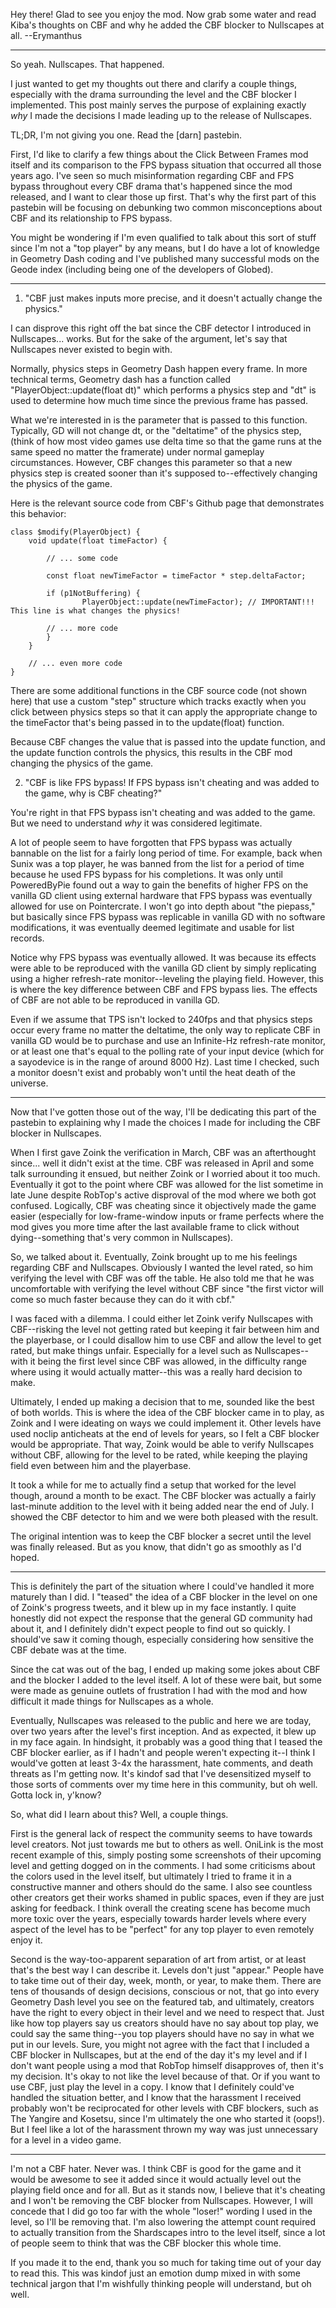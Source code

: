 <cl>Hey there! Glad to see you enjoy the mod. Now grab some water and read Kiba's thoughts on CBF and why he added the CBF blocker to Nullscapes at all. --Erymanthus</c>

-------------------------------------------------------------------------------------------------

So yeah. Nullscapes. That happened.

I just wanted to get my thoughts out there and clarify a couple things, especially with the drama surrounding the level and the CBF blocker I implemented. This post mainly serves the purpose of explaining exactly *why* I made the decisions I made leading up to the release of Nullscapes.

TL;DR, I'm not giving you one. Read the <cy>[darn]</c> pastebin.

First, I'd like to clarify a few things about the Click Between Frames mod itself and its comparison to the FPS bypass situation that occurred all those years ago. I've seen so much misinformation regarding CBF and FPS bypass throughout every CBF drama that's happened since the mod released, and I want to clear those up first. That's why the first part of this pastebin will be focusing on debunking two common misconceptions about CBF and its relationship to FPS bypass.

You might be wondering if I'm even qualified to talk about this sort of stuff since I'm not a "top player" by any means, but I do have a lot of knowledge in Geometry Dash coding and I've published many successful mods on the Geode index (including being one of the developers of Globed).


-------------------------------------------------------------------------------------------------


1. "CBF just makes inputs more precise, and it doesn't actually change the physics."

I can disprove this right off the bat since the CBF detector I introduced in Nullscapes... works. But for the sake of the argument, let's say that Nullscapes never existed to begin with.

Normally, physics steps in Geometry Dash happen every frame. In more technical terms, Geometry dash has a function called "PlayerObject::update(float dt)" which performs a physics step and "dt" is used to determine how much time since the previous frame has passed.

What we're interested in is the parameter that is passed to this function. Typically, GD will not change dt, or the "deltatime" of the physics step, (think of how most video games use delta time so that the game runs at the same speed no matter the framerate) under normal gameplay circumstances. However, CBF changes this parameter so that a new physics step is created sooner than it's supposed to--effectively changing the physics of the game.

Here is the relevant source code from CBF's Github page that demonstrates this behavior:

```
class $modify(PlayerObject) {
	void update(float timeFactor) {

		// ... some code

		const float newTimeFactor = timeFactor * step.deltaFactor;

		if (p1NotBuffering) {
				PlayerObject::update(newTimeFactor); // IMPORTANT!!! This line is what changes the physics!

		// ... more code
		}
	}
	
	// ... even more code
}
```

There are some additional functions in the CBF source code (not shown here) that use a custom "step" structure which tracks exactly when you click between physics steps so that it can apply the appropriate change to the timeFactor that's being passed in to the update(float) function.

Because CBF changes the value that is passed into the update function, and the update function controls the physics, this results in the CBF mod changing the physics of the game.




2. "CBF is like FPS bypass! If FPS bypass isn't cheating and was added to the game, why is CBF cheating?"

You're right in that FPS bypass isn't cheating and was added to the game. But we need to understand *why* it was considered legitimate. 

A lot of people seem to have forgotten that FPS bypass was actually bannable on the list for a fairly long period of time. For example, back when Sunix was a top player, he was banned from the list for a period of time because he used FPS bypass for his completions. It was only until PoweredByPie found out a way to gain the benefits of higher FPS on the vanilla GD client using external hardware that FPS bypass was eventually allowed for use on Pointercrate. I won't go into depth about "the piepass," but basically since FPS bypass was replicable in vanilla GD with no software modifications, it was eventually deemed legitimate and usable for list records.

Notice why FPS bypass was eventually allowed. It was because its effects were able to be reproduced with the vanilla GD client by simply replicating using a higher refresh-rate monitor--leveling the playing field. However, this is where the key difference between CBF and FPS bypass lies. The effects of CBF are not able to be reproduced in vanilla GD.

Even if we assume that TPS isn't locked to 240fps and that physics steps occur every frame no matter the deltatime, the only way to replicate CBF in vanilla GD would be to purchase and use an Infinite-Hz refresh-rate monitor, or at least one that's equal to the polling rate of your input device (which for a sayodevice is in the range of around 8000 Hz). Last time I checked, such a monitor doesn't exist and probably won't until the heat death of the universe.


-------------------------------------------------------------------------------------------------


Now that I've gotten those out of the way, I'll be dedicating this part of the pastebin to explaining why I made the choices I made for including the CBF blocker in Nullscapes.

When I first gave Zoink the verification in March, CBF was an afterthought since... well it didn't exist at the time. CBF was released in April and some talk surrounding it ensued, but neither Zoink or I worried about it too much. Eventually it got to the point where CBF was allowed for the list sometime in late June despite RobTop's active disproval of the mod where we both got confused. Logically, CBF was cheating since it objectively made the game easier (especially for low-frame-window inputs or frame perfects where the mod gives you more time after the last available frame to click without dying--something that's very common in Nullscapes).

So, we talked about it. Eventually, Zoink brought up to me his feelings regarding CBF and Nullscapes. Obviously I wanted the level rated, so him verifying the level with CBF was off the table. He also told me that he was uncomfortable with verifying the level without CBF since "the first victor will come so much faster because they can do it with cbf."

I was faced with a dilemma. I could either let Zoink verify Nullscapes with CBF--risking the level not getting rated but keeping it fair between him and the playerbase, or I could disallow him to use CBF and allow the level to get rated, but make things unfair. Especially for a level such as Nullscapes--with it being the first level since CBF was allowed, in the difficulty range where using it would actually matter--this was a really hard decision to make.

Ultimately, I ended up making a decision that to me, sounded like the best of both worlds. This is where the idea of the CBF blocker came in to play, as Zoink and I were ideating on ways we could implement it. Other levels have used noclip anticheats at the end of levels for years, so I felt a CBF blocker would be appropriate. That way, Zoink would be able to verify Nullscapes without CBF, allowing for the level to be rated, while keeping the playing field even between him and the playerbase.

It took a while for me to actually find a setup that worked for the level though, around a month to be exact. The CBF blocker was actually a fairly last-minute addition to the level with it being added near the end of July. I showed the CBF detector to him and we were both pleased with the result.

The original intention was to keep the CBF blocker a secret until the level was finally released. But as you know, that didn't go as smoothly as I'd hoped.


-------------------------------------------------------------------------------------------------


This is definitely the part of the situation where I could've handled it more maturely than I did. I "teased" the idea of a CBF blocker in the level on one of Zoink's progress tweets, and it blew up in my face instantly. I quite honestly did not expect the response that the general GD community had about it, and I definitely didn't expect people to find out so quickly. I should've saw it coming though, especially considering how sensitive the CBF debate was at the time.

Since the cat was out of the bag, I ended up making some jokes about CBF and the blocker I added to the level itself. A lot of these were bait, but some were made as genuine outlets of frustration I had with the mod and how difficult it made things for Nullscapes as a whole.

Eventually, Nullscapes was released to the public and here we are today, over two years after the level's first inception. And as expected, it blew up in my face again. In hindsight, it probably was a good thing that I teased the CBF blocker earlier, as if I hadn't and people weren't expecting it--I think I would've gotten at least 3-4x the harassment, hate comments, and death threats as I'm getting now. It's kindof sad that I've desensitized myself to those sorts of comments over my time here in this community, but oh well. Gotta lock in, y'know?

So, what did I learn about this? Well, a couple things.

First is the general lack of respect the community seems to have towards level creators. Not just towards me but to others as well. OniLink is the most recent example of this, simply posting some screenshots of their upcoming level and getting dogged on in the comments. I had some criticisms about the colors used in the level itself, but ultimately I tried to frame it in a constructive manner and others should do the same. I also see countless other creators get their works shamed in public spaces, even if they are just asking for feedback. I think overall the creating scene has become much more toxic over the years, especially towards harder levels where every aspect of the level has to be "perfect" for any top player to even remotely enjoy it.

Second is the way-too-apparent separation of art from artist, or at least that's the best way I can describe it. Levels don't just "appear." People have to take time out of their day, week, month, or year, to make them. There are tens of thousands of design decisions, conscious or not, that go into every Geometry Dash level you see on the featured tab, and ultimately, creators have the right to every object in their level and we need to respect that. Just like how top players say us creators should have no say about top play, we could say the same thing--you top players should have no say in what we put in our levels. Sure, you might not agree with the fact that I included a CBF blocker in Nullscapes, but at the end of the day it's my level and if I don't want people using a mod that RobTop himself disapproves of, then it's my decision. It's okay to not like the level because of that. Or if you want to use CBF, just play the level in a copy. I know that I definitely could've handled the situation better, and I know that the harassment I received probably won't be reciprocated for other levels with CBF blockers, such as The Yangire and Kosetsu, since I'm ultimately the one who started it (oops!). But I feel like a lot of the harassment thrown my way was just unnecessary for a level in a video game.


-------------------------------------------------------------------------------------------------


I'm not a CBF hater. Never was. I think CBF is good for the game and it would be awesome to see it added since it would actually level out the playing field once and for all. But as it stands now, I believe that it's cheating and I won't be removing the CBF blocker from Nullscapes. However, I will concede that I did go too far with the whole "loser!" wording I used in the level, so I'll be removing that. I'm also lowering the attempt count required to actually transition from the Shardscapes intro to the level itself, since a lot of people seem to think that was the CBF blocker this whole time.

If you made it to the end, thank you so much for taking time out of your day to read this. This was kindof just an emotion dump mixed in with some technical jargon that I'm wishfully thinking people will understand, but oh well.